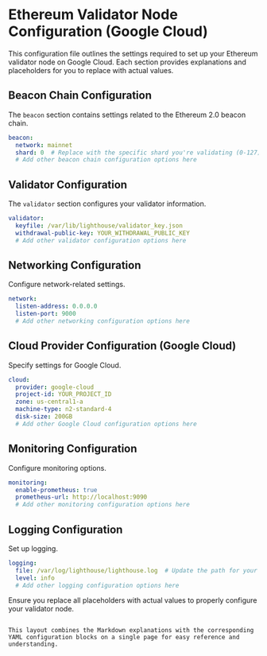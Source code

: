 # Ethereum Validator Node Configuration (Google Cloud)

This configuration file outlines the settings required to set up your Ethereum validator node on Google Cloud. Each section provides explanations and placeholders for you to replace with actual values.

## Beacon Chain Configuration

The `beacon` section contains settings related to the Ethereum 2.0 beacon chain.

```yaml
beacon:
  network: mainnet
  shard: 0  # Replace with the specific shard you're validating (0-127)
  # Add other beacon chain configuration options here
```

## Validator Configuration

The `validator` section configures your validator information.

```yaml
validator:
  keyfile: /var/lib/lighthouse/validator_key.json
  withdrawal-public-key: YOUR_WITHDRAWAL_PUBLIC_KEY
  # Add other validator configuration options here
```

## Networking Configuration

Configure network-related settings.

```yaml
network:
  listen-address: 0.0.0.0
  listen-port: 9000
  # Add other networking configuration options here
```

## Cloud Provider Configuration (Google Cloud)

Specify settings for Google Cloud.

```yaml
cloud:
  provider: google-cloud
  project-id: YOUR_PROJECT_ID
  zone: us-central1-a
  machine-type: n2-standard-4
  disk-size: 200GB
  # Add other Google Cloud configuration options here
```

## Monitoring Configuration

Configure monitoring options.

```yaml
monitoring:
  enable-prometheus: true
  prometheus-url: http://localhost:9090
  # Add other monitoring configuration options here
```

## Logging Configuration

Set up logging.

```yaml
logging:
  file: /var/log/lighthouse/lighthouse.log  # Update the path for your logging directory
  level: info
  # Add other logging configuration options here
```

Ensure you replace all placeholders with actual values to properly configure your validator node.
```

This layout combines the Markdown explanations with the corresponding YAML configuration blocks on a single page for easy reference and understanding.
